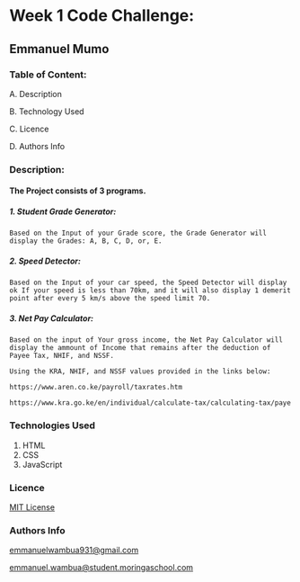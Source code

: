 # Week 1 Code Challenge: 

## Emmanuel Mumo


### Table of Content:

A. Description 

B. Technology Used 

C. Licence 

D. Authors Info 


### Description: 

#### The Project consists of 3 programs.
##### 1. Student Grade Generator:
    Based on the Input of your Grade score, the Grade Generator will display the Grades: A, B, C, D, or, E.

##### 2. Speed Detector:

    Based on the Input of your car speed, the Speed Detector will display ok If your speed is less than 70km, and it will also display 1 demerit point after every 5 km/s above the speed limit 70.

##### 3. Net Pay Calculator:

    Based on the input of Your gross income, the Net Pay Calculator will display the ammount of Income that remains after the deduction of Payee Tax, NHIF, and NSSF.
    
    Using the KRA, NHIF, and NSSF values provided in the links below:
    
    https://www.aren.co.ke/payroll/taxrates.htm

    https://www.kra.go.ke/en/individual/calculate-tax/calculating-tax/paye




### Technologies Used
1. HTML
2. CSS
3. JavaScript




### Licence

[MIT License](https://github.com/ewambua/Week-1-Code-Challenge/blob/main/LICENSE)


### Authors Info

emmanuelwambua931@gmail.com

emmanuel.wambua@student.moringaschool.com
